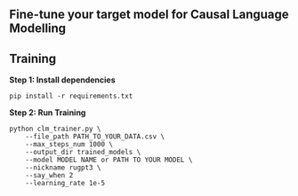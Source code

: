 ## Fine-tune your target model for Causal Language Modelling

## Training

**Step $1$: Install dependencies**

```
pip install -r requirements.txt
```

**Step $2$: Run Training**

``` shell
python clm_trainer.py \
    --file_path PATH_TO_YOUR_DATA.csv \
    --max_steps_num 1000 \
    --output_dir trained_models \
    --model MODEL NAME or PATH TO YOUR MODEL \
    --nickname rugpt3 \
    --say_when 2
    --learning_rate 1e-5
```

